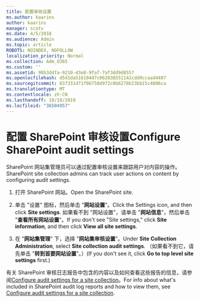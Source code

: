 ```yaml
---
title: 配置审核设置
ms.author: kaarins
author: kaarins
manager: scotv
ms.date: 4/5/2018
ms.audience: Admin
ms.topic: article
ROBOTS: NOINDEX, NOFOLLOW
localization_priority: Normal
ms.collection: Adm_O365
ms.custom: ''
ms.assetid: 98b3d4fa-9210-43e8-9faf-7af3dd9d8557
ms.openlocfilehash: d5d1da516104d7c062038551142cdd9ccaad4407
ms.sourcegitcommit: 037331d71f06750d972c0b6278b23bb15c4806ca
ms.translationtype: MT
ms.contentlocale: zh-CN
ms.lasthandoff: 10/18/2019
ms.locfileid: "36504957"
---
```

# <a name="configure-sharepoint-audit-settings"></a><span data-ttu-id="75410-102">配置 SharePoint 审核设置</span><span class="sxs-lookup"><span data-stu-id="75410-102">Configure SharePoint audit settings</span></span>

<span data-ttu-id="75410-103">SharePoint 网站集管理员可以通过配置审核设置来跟踪用户对内容的操作。</span><span class="sxs-lookup"><span data-stu-id="75410-103">SharePoint site collection admins can track user actions on content by configuring audit settings.</span></span>
  
1. <span data-ttu-id="75410-104">打开 SharePoint 网站。</span><span class="sxs-lookup"><span data-stu-id="75410-104">Open the SharePoint site.</span></span>
    
2. <span data-ttu-id="75410-105">单击 "设置" 图标，然后单击 "**网站设置**"。</span><span class="sxs-lookup"><span data-stu-id="75410-105">Click the Settings icon, and then click **Site settings**.</span></span> <span data-ttu-id="75410-106">如果看不到 "网站设置"，请单击 "**网站信息**"，然后单击 "**查看所有网站设置**"。</span><span class="sxs-lookup"><span data-stu-id="75410-106">If you don't see "Site settings," click **Site information**, and then click **View all site settings**.</span></span>
    
3. <span data-ttu-id="75410-107">在 "**网站集管理**" 下，选择 "**网站集审核设置**"。</span><span class="sxs-lookup"><span data-stu-id="75410-107">Under **Site Collection Administration**, select **Site collection audit settings**.</span></span> <span data-ttu-id="75410-108">（如果看不到它，请先单击 "**转到首要网站设置**"。）</span><span class="sxs-lookup"><span data-stu-id="75410-108">(If you don't see it, click **Go to top level site settings** first.)</span></span> 
    
<span data-ttu-id="75410-109">有关 SharePoint 审核日志报告中包含的内容以及如何查看这些报告的信息，请参阅[Configure audit settings for a site collection](https://go.microsoft.com/fwlink/?linkid=404050)。</span><span class="sxs-lookup"><span data-stu-id="75410-109">For info about what's included in SharePoint audit log reports and how to view them, see [Configure audit settings for a site collection](https://go.microsoft.com/fwlink/?linkid=404050).</span></span>
  

